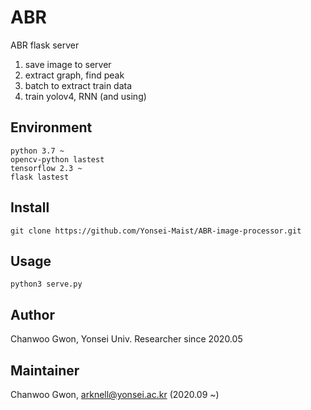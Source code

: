 # ABR

ABR flask server
1. save image to server
2. extract graph, find peak
3. batch to extract train data
4. train yolov4, RNN (and using)


## Environment
```
python 3.7 ~
opencv-python lastest
tensorflow 2.3 ~
flask lastest
```

## Install
```
git clone https://github.com/Yonsei-Maist/ABR-image-processor.git
```

## Usage
```
python3 serve.py
```

## Author
Chanwoo Gwon, Yonsei Univ. Researcher since 2020.05

## Maintainer
Chanwoo Gwon, arknell@yonsei.ac.kr (2020.09 ~)